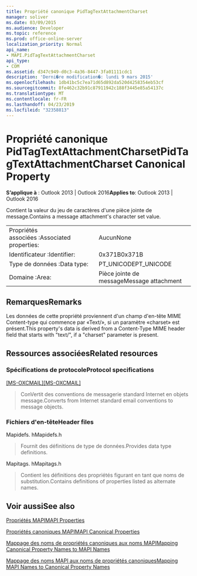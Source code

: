 ```yaml
---
title: Propriété canonique PidTagTextAttachmentCharset
manager: soliver
ms.date: 03/09/2015
ms.audience: Developer
ms.topic: reference
ms.prod: office-online-server
localization_priority: Normal
api_name:
- MAPI.PidTagTextAttachmentCharset
api_type:
- COM
ms.assetid: d347c949-d0c3-4a36-8447-3fa01111cdc1
description: 'Derni�re modification�: lundi 9 mars 2015'
ms.openlocfilehash: 1db41bc5c7ea71d65d892da520d4258354eb53cf
ms.sourcegitcommit: 8fe462c32b91c87911942c188f3445e85a54137c
ms.translationtype: MT
ms.contentlocale: fr-FR
ms.lasthandoff: 04/23/2019
ms.locfileid: "32358813"
---
```

# <a name="pidtagtextattachmentcharset-canonical-property"></a><span data-ttu-id="9ea1e-103">Propriété canonique PidTagTextAttachmentCharset</span><span class="sxs-lookup"><span data-stu-id="9ea1e-103">PidTagTextAttachmentCharset Canonical Property</span></span>

  
  
<span data-ttu-id="9ea1e-104">**S’applique à** : Outlook 2013 | Outlook 2016</span><span class="sxs-lookup"><span data-stu-id="9ea1e-104">**Applies to**: Outlook 2013 | Outlook 2016</span></span> 
  
<span data-ttu-id="9ea1e-105">Contient la valeur du jeu de caractères d'une pièce jointe de message.</span><span class="sxs-lookup"><span data-stu-id="9ea1e-105">Contains a message attachment's character set value.</span></span>
  
|||
|:-----|:-----|
|<span data-ttu-id="9ea1e-106">Propriétés associées :</span><span class="sxs-lookup"><span data-stu-id="9ea1e-106">Associated properties:</span></span>  <br/> |<span data-ttu-id="9ea1e-107">Aucun</span><span class="sxs-lookup"><span data-stu-id="9ea1e-107">None</span></span>  <br/> |
|<span data-ttu-id="9ea1e-108">Identificateur :</span><span class="sxs-lookup"><span data-stu-id="9ea1e-108">Identifier:</span></span>  <br/> |<span data-ttu-id="9ea1e-109">0x371B</span><span class="sxs-lookup"><span data-stu-id="9ea1e-109">0x371B</span></span>  <br/> |
|<span data-ttu-id="9ea1e-110">Type de données :</span><span class="sxs-lookup"><span data-stu-id="9ea1e-110">Data type:</span></span>  <br/> |<span data-ttu-id="9ea1e-111">PT_UNICODE</span><span class="sxs-lookup"><span data-stu-id="9ea1e-111">PT_UNICODE</span></span>  <br/> |
|<span data-ttu-id="9ea1e-112">Domaine :</span><span class="sxs-lookup"><span data-stu-id="9ea1e-112">Area:</span></span>  <br/> |<span data-ttu-id="9ea1e-113">Pièce jointe de message</span><span class="sxs-lookup"><span data-stu-id="9ea1e-113">Message attachment</span></span>  <br/> |
   
## <a name="remarks"></a><span data-ttu-id="9ea1e-114">Remarques</span><span class="sxs-lookup"><span data-stu-id="9ea1e-114">Remarks</span></span>

<span data-ttu-id="9ea1e-115">Les données de cette propriété proviennent d'un champ d'en-tête MIME Content-type qui commence par «Text/», si un paramètre «charset» est présent.</span><span class="sxs-lookup"><span data-stu-id="9ea1e-115">This property's data is derived from a Content-Type MIME header field that starts with "text/", if a "charset" parameter is present.</span></span>
  
## <a name="related-resources"></a><span data-ttu-id="9ea1e-116">Ressources associées</span><span class="sxs-lookup"><span data-stu-id="9ea1e-116">Related resources</span></span>

### <a name="protocol-specifications"></a><span data-ttu-id="9ea1e-117">Spécifications de protocole</span><span class="sxs-lookup"><span data-stu-id="9ea1e-117">Protocol specifications</span></span>

<span data-ttu-id="9ea1e-118">[[MS-OXCMAIL]](https://msdn.microsoft.com/library/b60d48db-183f-4bf5-a908-f584e62cb2d4%28Office.15%29.aspx)</span><span class="sxs-lookup"><span data-stu-id="9ea1e-118">[[MS-OXCMAIL]](https://msdn.microsoft.com/library/b60d48db-183f-4bf5-a908-f584e62cb2d4%28Office.15%29.aspx)</span></span>
  
> <span data-ttu-id="9ea1e-119">ConVertit des conventions de messagerie standard Internet en objets message.</span><span class="sxs-lookup"><span data-stu-id="9ea1e-119">Converts from Internet standard email conventions to message objects.</span></span>
    
### <a name="header-files"></a><span data-ttu-id="9ea1e-120">Fichiers d'en-tête</span><span class="sxs-lookup"><span data-stu-id="9ea1e-120">Header files</span></span>

<span data-ttu-id="9ea1e-121">Mapidefs. h</span><span class="sxs-lookup"><span data-stu-id="9ea1e-121">Mapidefs.h</span></span>
  
> <span data-ttu-id="9ea1e-122">Fournit des définitions de type de données.</span><span class="sxs-lookup"><span data-stu-id="9ea1e-122">Provides data type definitions.</span></span>
    
<span data-ttu-id="9ea1e-123">Mapitags. h</span><span class="sxs-lookup"><span data-stu-id="9ea1e-123">Mapitags.h</span></span>
  
> <span data-ttu-id="9ea1e-124">Contient les définitions des propriétés figurant en tant que noms de substitution.</span><span class="sxs-lookup"><span data-stu-id="9ea1e-124">Contains definitions of properties listed as alternate names.</span></span>
    
## <a name="see-also"></a><span data-ttu-id="9ea1e-125">Voir aussi</span><span class="sxs-lookup"><span data-stu-id="9ea1e-125">See also</span></span>



[<span data-ttu-id="9ea1e-126">Propriétés MAPI</span><span class="sxs-lookup"><span data-stu-id="9ea1e-126">MAPI Properties</span></span>](mapi-properties.md)
  
[<span data-ttu-id="9ea1e-127">Propriétés canoniques MAPI</span><span class="sxs-lookup"><span data-stu-id="9ea1e-127">MAPI Canonical Properties</span></span>](mapi-canonical-properties.md)
  
[<span data-ttu-id="9ea1e-128">Mappage des noms de propriétés canoniques aux noms MAPI</span><span class="sxs-lookup"><span data-stu-id="9ea1e-128">Mapping Canonical Property Names to MAPI Names</span></span>](mapping-canonical-property-names-to-mapi-names.md)
  
[<span data-ttu-id="9ea1e-129">Mappage des noms MAPI aux noms de propriétés canoniques</span><span class="sxs-lookup"><span data-stu-id="9ea1e-129">Mapping MAPI Names to Canonical Property Names</span></span>](mapping-mapi-names-to-canonical-property-names.md)

